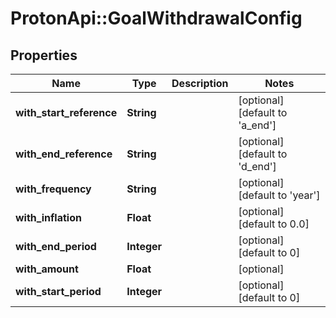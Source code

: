# ProtonApi::GoalWithdrawalConfig

## Properties
Name | Type | Description | Notes
------------ | ------------- | ------------- | -------------
**with_start_reference** | **String** |  | [optional] [default to &#39;a_end&#39;]
**with_end_reference** | **String** |  | [optional] [default to &#39;d_end&#39;]
**with_frequency** | **String** |  | [optional] [default to &#39;year&#39;]
**with_inflation** | **Float** |  | [optional] [default to 0.0]
**with_end_period** | **Integer** |  | [optional] [default to 0]
**with_amount** | **Float** |  | [optional] 
**with_start_period** | **Integer** |  | [optional] [default to 0]


